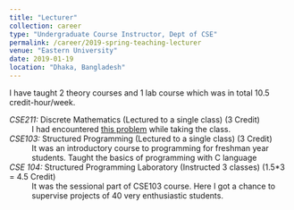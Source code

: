 ```yaml
---
title: "Lecturer"
collection: career
type: "Undergraduate Course Instructor, Dept of CSE"
permalink: /career/2019-spring-teaching-lecturer
venue: "Eastern University"
date: 2019-01-19
location: "Dhaka, Bangladesh"
---
```


I have taught 2 theory courses and 1 lab course which was in total 10.5 credit-hour/week.
<dl>
  <dt><em>CSE211:</em> Discrete Mathematics (Lectured to a single class) (3 Credit) </dt>
  <dd>I had encountered <a href="https://joyantabasak13.github.io/posts/2019/08/Mobile-lock-patterns/">this problem</a> while taking the class.</dd>
  <dt><em>CSE103:</em> Structured Programming (Lectured to a single class) (3 Credit) </dt>
  <dd>It was an introductory course to programming for freshman year students. Taught the basics of programming with C language </dd>
  <dt><em>CSE 104:</em> Structured Programming Laboratory (Instructed 3 classes) (1.5*3 = 4.5 Credit)</dt>
  <dd>It was the sessional part of CSE103 course. Here I got a chance to supervise projects of 40 very enthusiastic students. </dd>
</dl>

